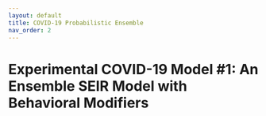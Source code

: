 ```yaml
---
layout: default
title: COVID-19 Probabilistic Ensemble
nav_order: 2
---
```


# Experimental COVID-19 Model #1: An Ensemble SEIR Model with Behavioral Modifiers
